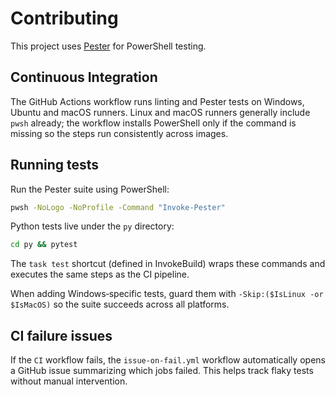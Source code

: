# Contributing

This project uses [Pester](https://github.com/pester/Pester) for PowerShell testing.

## Continuous Integration

The GitHub Actions workflow runs linting and Pester tests on Windows, Ubuntu and
macOS runners. Linux and macOS runners generally include `pwsh` already; the
workflow installs PowerShell only if the command is missing so the steps run
consistently across images.

## Running tests

Run the Pester suite using PowerShell:

```bash
pwsh -NoLogo -NoProfile -Command "Invoke-Pester"
```

Python tests live under the `py` directory:

```bash
cd py && pytest
```

The `task test` shortcut (defined in InvokeBuild) wraps these commands and
executes the same steps as the CI pipeline.

When adding Windows‑specific tests, guard them with
`-Skip:($IsLinux -or $IsMacOS)` so the suite succeeds across all platforms.

## CI failure issues

If the `CI` workflow fails, the `issue-on-fail.yml` workflow automatically opens a GitHub issue summarizing which jobs failed. This helps track flaky tests without manual intervention.
